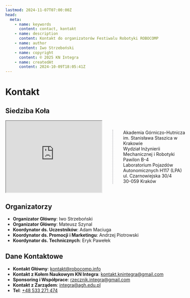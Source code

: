 ```yaml
---
lastmod: 2024-11-07T07:00:00Z
head:
  meta:
    - name: keywords
      content: contact, kontakt
    - name: description
      content: Kontakt do organizatorów Festiwalu Robotyki ROBOCOMP
    - name: author
      content: Iwo Strzeboński
    - name: copyright
      content: © 2025 KN Integra
    - name: createdAt
      content: 2024-10-09T18:05:41Z
---
```


# Kontakt

## Siedziba Koła

<!-- TODO: Create a new component -->

<div style="display: inline-flex; align-items: center">

<iframe src="https://www.google.com/maps/embed?pb=!1m17!1m12!1m3!1d892.4864951431068!2d19.917472383199758!3d50.06662065744445!2m3!1f0!2f0!3f0!3m2!1i1024!2i768!4f13.1!3m2!1m1!2zNTDCsDAzJzU5LjkiTiAxOcKwNTUnMDQuMCJF!5e0!3m2!1spl!2spl!4v1708418116040!5m2!1spl!2spl" style="width: 25rem; aspect-ratio: 4/3; margin-right: 2rem" style="border:0;" allowfullscreen="" loading="lazy" referrerpolicy="no-referrer-when-downgrade"></iframe>

<div style="padding-left: 2rem; border-left: 1px dotted #71717a">
Akademia Górniczo-Hutnicza im. Stanisława Staszica w Krakowie<br />
Wydział Inżynierii Mechanicznej i Robotyki<br />
Pawilon B-4<br />
Laboratorium Pojazdów Autonomicznych H117 (LPA)<br />
ul. Czarnowiejska 30/4<br />
30-059 Kraków
</div>

</div>

## Organizatorzy

- **Organizator Główny**: Iwo Strzeboński
- **Organizator Główny**: Mateusz Szynal
- **Koordynator ds. Uczestników**: Adam Maciuga
- **Koordynator ds. Promocji i Marketingu**: Andrzej Piotrowski
- **Koordynator ds. Technicznych**: Eryk Pawełek

## Dane Kontaktowe

- **Kontakt Główny**: [kontakt@robocomp.info](mailto:kontakt@robocomp.info)
- **Kontakt z Kołem Naukowym KN Integra**: [kontakt.knintegra@gmail.com](mailto:kontakt.knintegra@gmail.com)
- **Sponsoring i Współprace**: [rzecznik.integra@gmail.com](mailto:rzecznik.integra@gmail.com)
- **Kontakt z Zarządem**: [integra@agh.edu.pl](mailto:integra@agh.edu.pl)
- **Tel**: [+48 533 271 474](tel:+48533271474)
